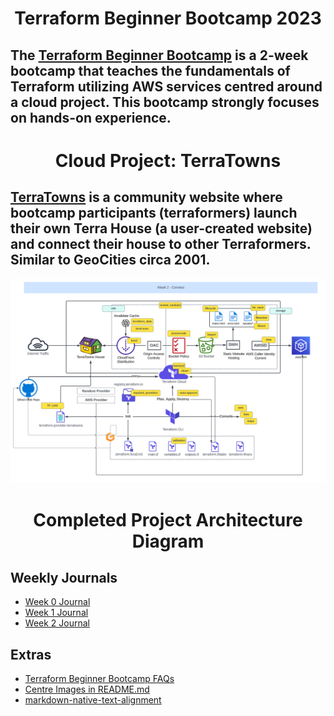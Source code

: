 # <p align=center> Terraform Beginner Bootcamp 2023

## The [Terraform Beginner Bootcamp](https://terraform.cloudprojectbootcamp.com/) is a 2-week bootcamp that teaches the fundamentals of Terraform utilizing AWS services centred around a cloud project. This bootcamp strongly focuses on hands-on experience.


# <p align=center> Cloud Project: TerraTowns

## [TerraTowns](https://terratowns.cloud/) is a community website where bootcamp participants (terraformers) launch their own Terra House (a user-created website) and connect their house to other Terraformers. Similar to GeoCities circa 2001.

<p align="center">
  <img src="assets/week2.PNG"/>
</p>

# <p align=center>Completed Project Architecture Diagram </p>

## Weekly Journals
- [Week 0 Journal](journal/week0.md)
- [Week 1 Journal](journal/week1.md)
- [Week 2 Journal](journal/week2.md)

## Extras
- [Terraform Beginner Bootcamp FAQs](https://docs.google.com/document/d/1dybATJBTh7WFGG_UhAOw9w48hiRKOWzNXbLFrW_Urgo/edit)
- [Centre Images in README.md](https://stackoverflow.com/questions/12090472/how-do-i-center-an-image-in-the-readme-md-file-on-github)
- [markdown-native-text-alignment](https://stackoverflow.com/questions/14051715/markdown-native-text-alignment)

